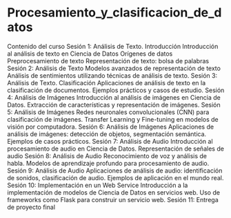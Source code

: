 # Procesamiento_y_clasificacion_de_datos
 Contenido del curso Sesión 1: Análisis de Texto. Introducción Introducción al análisis de texto en Ciencia de Datos Orígenes de datos Preprocesamiento de texto Representación de texto: bolsa de palabras Sesión 2: Análisis de Texto Modelos avanzados de representación de texto Análisis de sentimientos utilizando técnicas de análisis de texto. Sesión 3: Análisis de Texto. Clasificación Aplicaciones de análisis de texto en la clasificación de documentos. Ejemplos prácticos y casos de estudio. Sesión 4: Análisis de Imágenes Introducción al análisis de imágenes en Ciencia de Datos. Extracción de características y representación de imágenes. Sesión 5: Análisis de Imágenes Redes neuronales convolucionales (CNN) para clasificación de imágenes. Transfer Learning y Fine-tuning en modelos de visión por computadora. Sesión 6: Análisis de Imágenes Aplicaciones de análisis de imágenes: detección de objetos, segmentación semántica. Ejemplos de casos prácticos. Sesión 7: Análisis de Audio Introducción al procesamiento de audio en Ciencia de Datos. Representación de señales de audio Sesión 8: Análisis de Audio Reconocimiento de voz y análisis de habla. Modelos de aprendizaje profundo para procesamiento de audio. Sesión 9: Análisis de Audio Aplicaciones de análisis de audio: identificación de sonidos, clasificación de audio. Ejemplos de aplicación en el mundo real. Sesión 10: Implementación en un Web Service Introducción a la implementación de modelos de Ciencia de Datos en servicios web. Uso de frameworks como Flask para construir un servicio web. Sesión 11: Entrega de proyecto final
